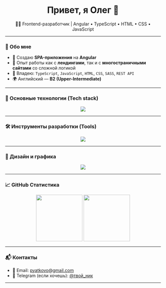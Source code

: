 <h1 align="center">Привет, я Олег 👋</h1>
<p align="center">
  🧑‍💻 Frontend-разработчик | Angular • TypeScript • HTML • CSS • JavaScript
</p>

---

### 🧩 Обо мне

- 🚀 Создаю **SPA-приложения** на **Angular**
- 🎯 Опыт работы как с **лендингами**, так и с **многостраничными сайтами** со сложной логикой
- 🔧 Владею: `TypeScript`, `JavaScript`, `HTML`, `CSS`, `SASS`, `REST API`
- 🌍 Английский — **B2 (Upper-Intermediate)**

---

### 🧩 Основные технологии (Tech stack)

<p align="center">
  <img src="https://skillicons.dev/icons?i=angular,ts,js,html,css,sass,jquery" />
</p>

---

### 🛠 Инструменты разработки (Tools)

<p align="center">
  <img src="https://skillicons.dev/icons?i=webstorm,vscode,git,github,npm,gulp,webpack" />
</p>

---

### 🎨 Дизайн и графика

<p align="center">
  <img src="https://skillicons.dev/icons?i=figma,photoshop" />
</p>

---

### 📈 GitHub Статистика

<p align="center">
  <img src="https://github-readme-stats.vercel.app/api?username=pyatkovo&show_icons=true&theme=tokyonight" height="150" />
  <img src="https://github-readme-stats.vercel.app/api/top-langs/?username=pyatkovo&layout=compact&theme=tokyonight" height="150" />
</p>

---

### 📬 Контакты

- 📧 Email: pyatkovo@gmail.com  
- 💼 Telegram (если хочешь): [@твой_ник](https://t.me/твой_ник)  
<!-- - 🌐 Портфолио: в разработке -->

---
